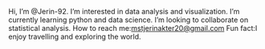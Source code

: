 Hi, I’m @Jerin-92.
I’m interested in data analysis and visualization.
I’m currently learning python and data science.
I’m looking to collaborate on statistical analysis.
How to reach me:mstjerinakter20@gmail.com
Fun fact:I enjoy travelling and exploring the world.

<!---
Jerin-92/Jerin-92 is a ✨ special ✨ repository because its `README.md` (this file) appears on your GitHub profile.
You can click the Preview link to take a look at your changes.
--->
